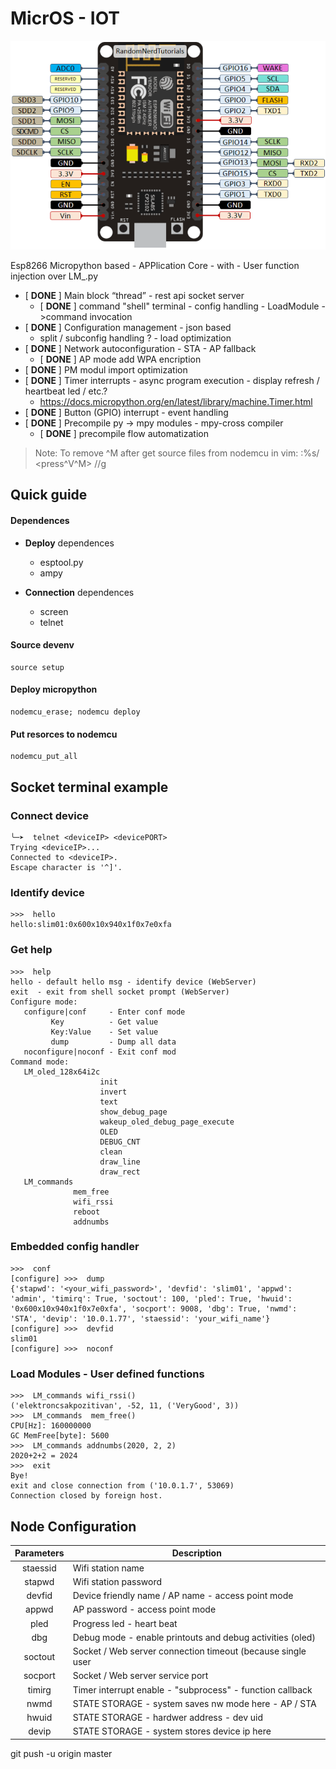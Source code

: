 # MicrOS - IOT

![esp8266pinout](https://github.com/BxNxM/MicrOs/blob/master/media/ESP8266-NodeMCU-kit-12-E-pinout-gpio-pin.png?raw=true)

Esp8266 Micropython based - APPlication Core - with -
User function injection over LM_<userapp>.py 

- [ **DONE** ] Main block “thread” - rest api socket server
	- [ **DONE** ] command "shell" terminal - config handling - LoadModule ->command invocation
- [ **DONE** ] Configuration management - json based
	- split / subconfig handling ? - load optimization
- [ **DONE** ] Network autoconfiguration - STA - AP fallback
	- [ **DONE** ] AP mode add WPA encription
- [ **DONE** ] PM modul import optimization
- [ **DONE** ] Timer interrupts - async program execution - display refresh / heartbeat led / etc.? 
	- https://docs.micropython.org/en/latest/library/machine.Timer.html
- [ **DONE** ] Button (GPIO) interrupt - event handling
- [ **DONE** ] Precompile py -> mpy modules - mpy-cross compiler
	- [ **DONE** ] precompile flow automatization

> Note:
To remove ^M after get source files from nodemcu in vim:
:%s/ <press^V^M> //g

## Quick guide

#### Dependences

- **Deploy** dependences
	- esptool.py
	- ampy 

- **Connection** dependences
	- screen
	- telnet

#### Source devenv

```
source setup
```

#### Deploy micropython

```
nodemcu_erase; nodemcu deploy
```

#### Put resorces to nodemcu

```
nodemcu_put_all
```

## Socket terminal example

### Connect device

```
╰─➤  telnet <deviceIP> <devicePORT>
Trying <deviceIP>...
Connected to <deviceIP>.
Escape character is '^]'.
```

### Identify device

```
>>>  hello
hello:slim01:0x600x10x940x1f0x7e0xfa
```

### Get help

```
>>>  help
hello - default hello msg - identify device (WebServer)
exit  - exit from shell socket prompt (WebServer)
Configure mode:
   configure|conf     - Enter conf mode
         Key          - Get value
         Key:Value    - Set value
         dump         - Dump all data
   noconfigure|noconf - Exit conf mod
Command mode:
   LM_oled_128x64i2c
                    init
                    invert
                    text
                    show_debug_page
                    wakeup_oled_debug_page_execute
                    OLED
                    DEBUG_CNT
                    clean
                    draw_line
                    draw_rect
   LM_commands
              mem_free
              wifi_rssi
              reboot
              addnumbs
```
 
### Embedded config handler
 
```                          
>>>  conf
[configure] >>>  dump
{'stapwd': '<your_wifi_password>', 'devfid': 'slim01', 'appwd': 'admin', 'timirq': True, 'soctout': 100, 'pled': True, 'hwuid': '0x600x10x940x1f0x7e0xfa', 'socport': 9008, 'dbg': True, 'nwmd': 'STA', 'devip': '10.0.1.77', 'staessid': 'your_wifi_name'}
[configure] >>>  devfid
slim01
[configure] >>>  noconf
```

### Load Modules - User defined functions

```
>>>  LM_commands wifi_rssi()
('elektroncsakpozitivan', -52, 11, ('VeryGood', 3))
>>>  LM_commands  mem_free()
CPU[Hz]: 160000000
GC MemFree[byte]: 5600
>>>  LM_commands addnumbs(2020, 2, 2)
2020+2+2 = 2024
>>>  exit
Bye!
exit and close connection from ('10.0.1.7', 53069)
Connection closed by foreign host.
```

## Node Configuration

| Parameters | Description |
| :----------: | ----------- |
| staessid   | 	Wifi station name 
| stapwd		| Wifi station password
| devfid		| Device friendly name / AP name - access point mode
| appwd		| AP password - access point mode
| pled			| Progress led - heart beat
| dbg	       |    	Debug mode - enable printouts and debug activities (oled)		
| soctout		| Socket / Web server connection timeout (because single user | handling)
| socport		| Socket / Web server service port
| timirg		| Timer interrupt enable - "subprocess" - function callback
| nwmd 		| STATE STORAGE - system saves nw mode here - AP / STA
| hwuid		| STATE STORAGE - hardwer address - dev uid
| devip		| STATE STORAGE - system stores device ip here


git push -u origin master
